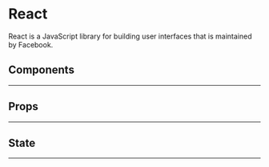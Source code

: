 # React

React is a JavaScript library for building user interfaces that is maintained by Facebook. 

## Components

***

## Props

***

## State

***